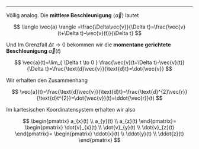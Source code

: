 *** 

Völlig analog. Die **mittlere Beschleunigung** $\langle \vec{a} \rangle$ lautet

$$
\langle \vec{a} \rangle =\frac{\Delta\vec{v}}{\Delta t}=\frac{\vec{v}(t+\Delta t)-\vec{v}(t)}{\Delta t}
$$

Und Im Grenzfall $\Delta t \to 0$ bekommen wir die **momentane gerichtete Beschleunigung** $\vec{a}(t)$

$$
\vec{a}(t)=\lim_{ \Delta t \to 0 } \frac{\vec{v}(t+\Delta t)-\vec{v}(t)}{\Delta t}=\frac{\text{d}\vec{v}}{\text{d}t}=\dot{\vec{v}}
$$

Wir erhalten den Zusammenhang

$$
\vec{a}(t)=\frac{\text{d}\vec{v}}{\text{d}t}=\frac{\text{d}^{2}\vec{r}}{\text{d}t^{2}}=\dot{\vec{v}}(t)=\ddot{\vec{r}}(t)
$$

Im kartesischen Koordinatensystem erhalten wir also

$$
\begin{pmatrix}
a_{x}(t) \\
a_{y}(t) \\
a_{z}(t)
\end{pmatrix}=
\begin{pmatrix}
\dot{v}_{x}(t) \\
\dot{v}_{y}(t) \\
\dot{v}_{z}(t)
\end{pmatrix}=
\begin{pmatrix}
\ddot{x}(t) \\
\ddot{y}(t) \\
\ddot{z}(t)
\end{pmatrix}
$$

